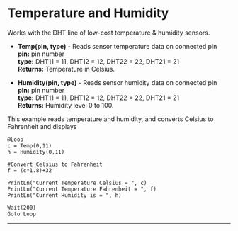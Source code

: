 # Temperature and Humidity 

Works with the DHT line of low-cost temperature & humidity sensors. 

- **Temp(pin, type)** - Reads sensor temperature data on connected pin <br>
**pin:** pin number <br>
**type:** DHT11 = 11, DHT12 = 12, DHT22 = 22, DHT21 = 21 <br>
**Returns:** Temperature in Celsius. 

- **Humidity(pin, type)** - Reads sensor humidity data on connected pin <br>
**pin:** pin number <br>
**type:** DHT11 = 11, DHT12 = 12, DHT22 = 22, DHT21 = 21 <br>
**Returns:** Humidity level 0 to 100.

This example reads temperature and humidity, and converts Celsius to Fahrenheit and displays 

```basic
@Loop
c = Temp(0,11)
h = Humidity(0,11)

#Convert Celsius to Fahrenheit
f = (c*1.8)+32

PrintLn("Current Temperature Celsius = ", c)
PrintLn("Current Temperature Fahrenheit = ", f)
PrintLn("Current Humidity is = ", h)

Wait(200)
Goto Loop
```
---